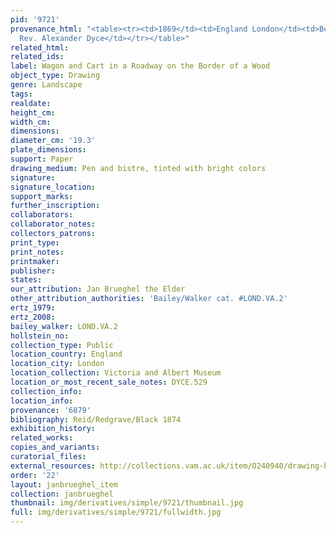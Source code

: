 ```yaml
---
pid: '9721'
provenance_html: "<table><tr><td>1869</td><td>England London</td><td>Bequeathed by
  Rev. Alexander Dyce</td></tr></table>"
related_html:
related_ids:
label: Wagon and Cart in a Roadway on the Border of a Wood
object_type: Drawing
genre: Landscape
tags:
realdate:
height_cm:
width_cm:
dimensions:
diameter_cm: '19.3'
plate_dimensions:
support: Paper
drawing_medium: Pen and bistre, tinted with bright colors
signature:
signature_location:
support_marks:
further_inscription:
collaborators:
collaborator_notes:
collectors_patrons:
print_type:
print_notes:
printmaker:
publisher:
states:
our_attribution: Jan Brueghel the Elder
other_attribution_authorities: 'Bailey/Walker cat. #LOND.VA.2'
ertz_1979:
ertz_2008:
bailey_walker: LOND.VA.2
hollstein_no:
collection_type: Public
location_country: England
location_city: London
location_collection: Victoria and Albert Museum
location_or_most_recent_sale_notes: DYCE.529
collection_info:
location_info:
provenance: '6879'
bibliography: Reid/Redgrave/Black 1874
exhibition_history:
related_works:
copies_and_variants:
curatorial_files:
external_resources: http://collections.vam.ac.uk/item/O240940/drawing-brueghel-jan-the/
order: '22'
layout: janbrueghel_item
collection: janbrueghel
thumbnail: img/derivatives/simple/9721/thumbnail.jpg
full: img/derivatives/simple/9721/fullwidth.jpg
---
```

